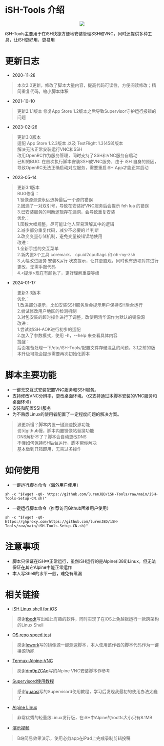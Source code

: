 # iSH-Tools 介绍

<p align="center">
<a href="https://ish.app">
<img src="https://github.com/lurenJBD/iSH-Tools/assets/31967654/c58c787e-1299-459a-97a3-38a507e2eeb1">
</a>
</p>

iSH-Tools主要用于在iSH快捷方便地安装管理SSH和VNC，同时还提供多种工具，让iSH更好用，更易用

# 更新日志

* 2020-11-28

> 本次2.0更新，修改了脚本大量内容，提高代码可读性，方便阅读修改；精简重复代码，缩小脚本体积

* 2021-10-10

> 更新2.1.1版本
> 修复App Store 1.2版本之后导致Supervisor守护运行报错的问题

* 2023-02-26

> 更新3.0版本<br/>
> 适配 App Store 1.2.3版本 以及 TestFlight 1.3(458)版本<br/>
> 解决无法正常安装运行VNC和SSH<br/>
> 改用OpenRC作为服务管理，同时支持了SSH和VNC服务自启动<br/>
> 已知的BUG: 在首次执行脚本安装SSH或VNC服务，由于 iSH 自身的原因，导致OpenRC无法正确启动对应服务，需要重启iSH App才能正常启动<br/>

* 2023-05-14

> 更新3.1版本<br/>
> BUG修复：<br/>
> 1.镜像源测速永远选择最后一个源的错误<br/>
> 2.因漏了一对双引号，导致在安装好VNC服务后会提示 feh lua 的错误<br/>
> 3.已安装服务的判断逻辑存在漏洞，会导致重复安装<br/>
> 优化：<br/>
> 1.函数大幅规整，尽可能让他人容易理解其中的逻辑<br/>
> 2.减少部分重复代码，减少不必要的 if 判断<br/>
> 3.改变变量存储机制，避免变量被错误地使用<br/>
> 改进：<br/>
> 1.全新手搓的交互菜单<br/>
> 2.新内置3个工具 coremark、 cpuid2cpuflags 和 oh-my-zsh<br/>
> 3.大幅改进服务 安装&运行 状态提示，让其更直观，同时也有选项对其进行更改，无需手敲代码<br/>
> 4.<提示>现在有颜色了，更好理解重要等级<br/>

* 2024-01-17
> 更新3.3版本<br/>
> 优化：<br/>
> 1.改进部分提示，比如安装SSH服务后会提示用户保持iSH后台运行<br/>
> 2.尝试修改用户地区的检测机制<br/>
> 3.对包安装的超时操作进行了调整，改使用清华源作为默认的镜像源<br/>
> 改进：<br/>
> 1.尝试对iSH-AOK进行初步的适配<br/>
> 2.加入了参数模式，使用 -h，--help 来查看具体内容<br/>
> 提醒：<br/>
> 后面准备处理一下/etc/iSH-Tools/配置文件存储混乱的问题，3.1之前的版本升级可能会提示需要再次初始化脚本<br/>


# 脚本主要功能

- 一键无交互式安装配置VNC服务和SSH服务。
- 支持修改VNC分辨率，更改桌面环境。（仅支持通过本脚本安装的VNC服务和桌面环境）
- 安装和配置SSH服务
- 为不熟悉Linux的使用者配置了一定程度问题的解决方案。

> 源更新慢？脚本内置一键测速换源功能<br/>
> 访问github慢，脚本内置镜像站替换功能<br/>
> DNS解析不了？脚本会自动更改DNS<br/>
> 不懂如何保持iSH后台运行，脚本帮你解决<br/>
> 基本做到开箱即用，无需过多操作

# 如何使用

* 一键运行脚本命令（海外用户使用）

`sh -c "$(wget -qO- https://github.com/lurenJBD/iSH-Tools/raw/main/iSH-Tools-Setup-CN.sh)"`

* 一键运行脚本命令（推荐访问Github困难用户使用）

`sh -c "$(wget -qO- https://ghproxy.com/https://github.com/lurenJBD/iSH-Tools/raw/main/iSH-Tools-Setup-CN.sh)"`

# 注意事项

- 脚本只保证在iSH中正常运行，虽然iSH运行的是Alpine(i386)Linux，但无法保证在其它Alpine中能正常运作
- 本人写Shell的水平一般，难免有纰漏

# 相关链接

* [iSH Linux shell for iOS](https://github.com/ish-app/ish)

> 感谢[tbodt](https://github.com/tbodt)写出如此有趣的软件，同时实现了在iOS上免越狱运行一款跨架构的Linux Shell

* [OS repo speed test](https://github.com/lework/script/blob/master/shell/test/os_repo_speed_test.sh)

> 感谢[lework](https://github.com/lework)写的镜像源一键测速脚本，本人使用该作者的脚本代码作为一键换源功能

* [Termux-Alpine-VNC](https://github.com/dm9pZCAq/TermuxAlpineVNC)

> 感谢[dm9pZCAq](https://github.com/dm9pZCAq)写的Alpine VNC安装脚本作参考

* [Supervisord使用教程](https://www.guaosi.com/2019/02/25/install-and-use-supervisor/)

> 感谢[guaosi](https://www.guaosi.com/)写的Supervisord使用教程，学习后发现我最初的使用办法太蠢了

* [Alpine Linux](https://alpinelinux.org)

> 非常优秀的轻量级Linux发行版，在iSH中Alpine的rootfs大小只有8.1MB

* [演示视频](https://b23.tv/YYaNXG)

> B站简易效果演示，使用必剪app在iPad上完成录制剪辑投稿
